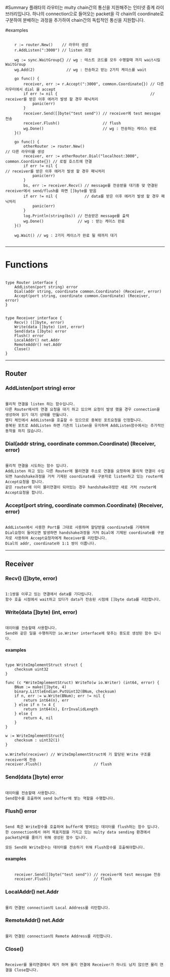 #Summary
플래타의 라우터는 multy chain간의 통신을 지원해주는 인터넷 중계 라이브러리입니다.
하나의 connection으로 들어오는 packet을 각 chain의 coordinate로 구분하여 분배하는 과정을 추가하여 chain간의 독립적인 통신을 지원합니다.

#examples
<pre><code>
	r := router.New()    // 라우터 생성
	r.AddListen(":3000") // listen 과정

	wg := sync.WaitGroup{} // wg : 테스트 코드를 모두 수행할때 까지 wait시킬 WaitGroup
	wg.Add(2)              // wg : 전송하고 받는 2가지 케이스를 wait

	go func() {
		receiver, err := r.Accept(":3000", common.Coordinate{}) // 다른 라우터에서 dial 을 accept
		if err != nil {                                         // receiver를 받은 이후 에러가 발생 할 경우 패닉처리
			panic(err)
		}
		receiver.Send([]byte("test send")) // receiver에 test messgae 전송
		receiver.Flush()                   // flush
		wg.Done()                          // wg : 전송하는 케이스 완료
	}()

	go func() {
		otherRouter := router.New()                                              // 다른 라우터를 생성
		receiver, err := otherRouter.Dial("localhost:3000", common.Coordinate{}) // 로컬 호스트에 연결
		if err != nil {                                                          // receiver를 받은 이후 에러가 발생 할 경우 패닉처리
			panic(err)
		}
		bs, err := receiver.Recv() // message를 전송받을 대기중 맞 연결된 receiver에서 send/flush를 하면 []byte를 받음
		if err != nil {            // data를 받은 이후 에러가 발생 할 경우 패닉처리
			panic(err)
		}
		log.Println(string(bs)) // 전송받은 message를 출력
		wg.Done()               // wg : 받는 케이스 완료
	}()

	wg.Wait() // wg : 2가지 케이스가 완료 될 때까지 대기

</code></pre>

*********

# Functions
<pre><code>
type Router interface {
	AddListen(port string) error
	Dial(addr string, coordinate common.Coordinate) (Receiver, error)
	Accept(port string, coordinate common.Coordinate) (Receiver, error)
}
</code></pre>

<pre><code>
type Receiver interface {
	Recv() ([]byte, error)
	Write(data []byte) (int, error)
	Send(data []byte) error
	Flush() error
	LocalAddr() net.Addr
	RemoteAddr() net.Addr
	Close()
}
</code></pre>
*********
## Router

### AddListen(port string) error

<pre><code>
물리적 연결을 listen 하는 함수입니다.
다른 Router에서의 연결 요청을 대기 하고 있으며 요청이 발생 했을 경우 connection을 생성하여 읽기 대기 상태를 만듧니다.
멸티 체인에서 AddListen을 호출할 수 있으므로 중복된 포트요청을 인정합니다.
중복된 포트로 AddListen 하면 기존의 listen을 유지하며 AddListen함수에서는 추가적인 동작을 하지 않습니다.
</code></pre>

### Dial(addr string, coordinate common.Coordinate) (Receiver, error)

<pre><code>
물리적 연결을 시도하는 함수 입니다.
AddListen 하고 있는 다른 Router에 물리연결 주소로 연결을 요청하여 물리적 연결이 수립되면 handshake과정을 거처 기제된 coordinate를 구분자로 listen하고 있는 router에 Accept요청을 합니다.
같은 router에 이미 물리연결이 되어있는 경우 handshake과정만 새로 거처 router에 Accept요청을 합니다.
</code></pre>

### Accept(port string, coordinate common.Coordinate) (Receiver, error)

<pre><code>
AddListen에서 사용한 Port를 그대로 사용하며 할당받을 coordinate를 기제하여 
Dial요청이 들어오면 발생하면 handshake과정을 거처 Dial에 기제된 coordinate를 구분자로 사용하여 Accept요청자에게 Receiver를 리턴합니다.
Dial의 addr, coordinate와 1:1 쌍이 이룹니다.
</code></pre>

*********
## Receiver

### Recv() ([]byte, error)

<pre><code>
1:1쌍을 이루고 있는 연결에서 data를 기다립니다.
함수 호출 시점에서 wait하고 있다가 data가 전송된 시점에 []byte data를 리턴합니다.
</code></pre>

### Write(data []byte) (int, error)

<pre><code>
데이터를 전송할때 사용합니다.
Send와 같은 일을 수행하지만 io.Writer interface에 맞추는 용도로 생성된 함수 입니다.
</code></pre>

#### examples
<pre><code>
type WriteImplementStruct struct {
	checksum uint32
}

func (c *WriteImplementStruct) WriteTo(w io.Writer) (int64, error) {
	BNum := make([]byte, 4)
	binary.LittleEndian.PutUint32(BNum, checksum)
	if n, err := w.Write(BNum); err != nil {
		return int64(n), err
	} else if n != 4 {
		return int64(n), ErrInvalidLength
	} else {
		return 4, nil
	}
}

w := WriteImplementStruct{
	checksum : uint32(1)
}

w.WriteTo(receiver) // WriteImplementStruct에 기 할당된 Write 구조를 receiver에 전송
receiver.Flush()                       // flush
</code></pre>

### Send(data []byte) error

<pre><code>
데이터를 전송할때 사용합니다.
Send함수를 호출하여 send buffer에 쌓는 역할을 수행합니다.
</code></pre>

### Flush() error

<pre><code>
Send 혹은 Write함수를 호출하여 buffer에 쌓여있는 데이터를 flush하는 함수 입니다.
한 connection에서 여러 목표지점을 가지고 있는 multy data sending 환경에서 packet남비를 줄이기 위해 생성된 함수 입니다.

모든 Send와 Write함수는 데이터를 전송하기 위해 Flush함수를 호출해야합니다.
</code></pre>

#### examples
<pre><code>
	receiver.Send([]byte("test send")) // receiver에 test messgae 전송
	receiver.Flush()                   // flush
</code></pre>

### LocalAddr() net.Addr

<pre><code>
물리 연결된 connection의 Local Address를 리턴합니다.
</code></pre>

### RemoteAddr() net.Addr

<pre><code>
물리 연결된 connection의 Remote Address를 리턴합니다.
</code></pre>

### Close()

<pre><code>
Receiver를 물리연결에서 제거 하며 물리 연결에 Receiver가 하나도 남지 않으면 물리 연결을 Close합니다.
</code></pre>

